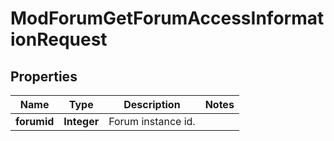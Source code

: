 

# ModForumGetForumAccessInformationRequest


## Properties

| Name | Type | Description | Notes |
|------------ | ------------- | ------------- | -------------|
|**forumid** | **Integer** | Forum instance id. |  |



